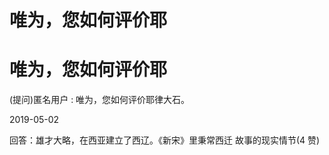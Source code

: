 # 唯为，您如何评价耶

# 唯为，您如何评价耶

(提问)匿名用户 : 唯为，您如何评价耶律大石。

2019-05-02

回答：雄才大略，在西亚建立了西辽。《新宋》里秉常西迁 故事的现实情节(4 赞)